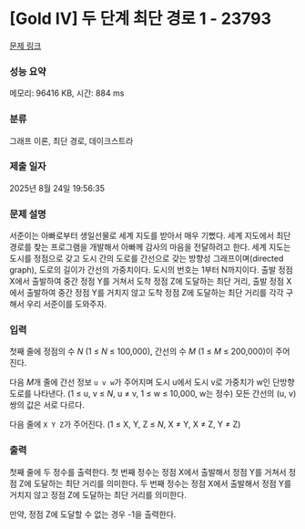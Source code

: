 # [Gold IV] 두 단계 최단 경로 1 - 23793 

[문제 링크](https://www.acmicpc.net/problem/23793) 

### 성능 요약

메모리: 96416 KB, 시간: 884 ms

### 분류

그래프 이론, 최단 경로, 데이크스트라

### 제출 일자

2025년 8월 24일 19:56:35

### 문제 설명

<p>서준이는 아빠로부터 생일선물로 세계 지도를 받아서 매우 기뻤다. 세계 지도에서 최단 경로를 찾는 프로그램을 개발해서 아빠께 감사의 마음을 전달하려고 한다. 세계 지도는 도시를 정점으로 갖고 도시 간의 도로를 간선으로 갖는 방향성 그래프이며(directed graph), 도로의 길이가 간선의 가중치이다. 도시의 번호는 1부터 N까지이다. 출발 정점 X에서 출발하여 중간 정점 Y를 거쳐서 도착 정점 Z에 도달하는 최단 거리, 출발 정점 X에서 출발하여 중간 정점 Y를 거치지 않고 도착 정점 Z에 도달하는 최단 거리를 각각 구해서 우리 서준이를 도와주자.</p>

### 입력 

 <p>첫째 줄에 정점의 수 <em>N</em> (1 ≤ <em>N</em> ≤ 100,000), 간선의 수 <em>M</em> (1 ≤ <em>M</em> ≤ 200,000)이 주어진다.</p>

<p>다음 <em>M</em>개 줄에 간선 정보 <code>u v w</code>가 주어지며 도시 u에서 도시 v로 가중치가 w인 단방향 도로를 나타낸다. (1 ≤ u, v ≤ <em>N</em>, u ≠ v, 1 ≤ w ≤ 10,000, w는 정수) 모든 간선의 (u, v) 쌍의 값은 서로 다르다.</p>

<p>다음 줄에 <code>X Y Z</code>가 주어진다. (1 ≤ X, Y, Z ≤ <em>N</em>, X ≠ Y, X ≠ Z, Y ≠ Z)</p>

### 출력 

 <p>첫째 줄에 두 정수를 출력한다. 첫 번째 정수는 정점 X에서 출발해서 정점 Y를 거쳐서 정점 Z에 도달하는 최단 거리를 의미한다. 두 번째 정수는 정점 X에서 출발해서 정점 Y를 거치지 않고 정점 Z에 도달하는 최단 거리를 의미한다.</p>

<p>만약, 정점 Z에 도달할 수 없는 경우 -1을 출력한다.</p>

